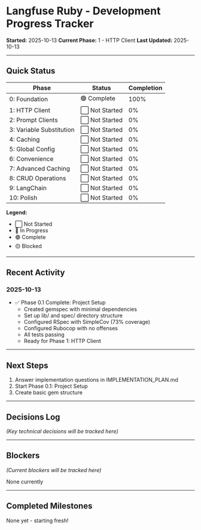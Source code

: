 # Langfuse Ruby - Development Progress Tracker

**Started:** 2025-10-13
**Current Phase:** 1 - HTTP Client
**Last Updated:** 2025-10-13

---

## Quick Status

| Phase | Status | Completion |
|-------|--------|------------|
| 0: Foundation | 🟢 Complete | 100% |
| 1: HTTP Client | ⬜ Not Started | 0% |
| 2: Prompt Clients | ⬜ Not Started | 0% |
| 3: Variable Substitution | ⬜ Not Started | 0% |
| 4: Caching | ⬜ Not Started | 0% |
| 5: Global Config | ⬜ Not Started | 0% |
| 6: Convenience | ⬜ Not Started | 0% |
| 7: Advanced Caching | ⬜ Not Started | 0% |
| 8: CRUD Operations | ⬜ Not Started | 0% |
| 9: LangChain | ⬜ Not Started | 0% |
| 10: Polish | ⬜ Not Started | 0% |

**Legend:**
- ⬜ Not Started
- 🔵 In Progress
- 🟢 Complete
- 🟡 Blocked

---

## Recent Activity

### 2025-10-13
- ✅ Phase 0.1 Complete: Project Setup
  - Created gemspec with minimal dependencies
  - Set up lib/ and spec/ directory structure
  - Configured RSpec with SimpleCov (73% coverage)
  - Configured Rubocop with no offenses
  - All tests passing
  - Ready for Phase 1: HTTP Client

---

## Next Steps

1. Answer implementation questions in IMPLEMENTATION_PLAN.md
2. Start Phase 0.1: Project Setup
3. Create basic gem structure

---

## Decisions Log

*(Key technical decisions will be tracked here)*

---

## Blockers

*(Current blockers will be tracked here)*

None currently

---

## Completed Milestones

None yet - starting fresh!
